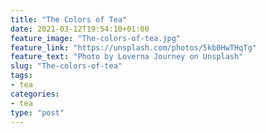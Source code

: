 ```yaml
---
title: "The Colors of Tea"
date: 2021-03-12T19:54:10+01:00
feature_image: "The-colors-of-tea.jpg"
feature_link: "https://unsplash.com/photos/5kb0HwTHqTg"
feature_text: "Photo by Loverna Journey on Unsplash"
slug: "The-colors-of-tea"
tags:
- tea
categories: 
- tea
type: "post"
---
```


